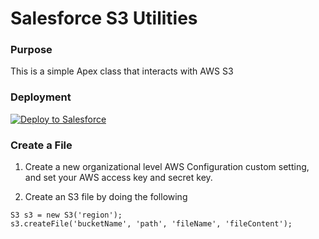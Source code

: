# Salesforce S3 Utilities

### Purpose
This is a simple Apex class that interacts with AWS S3

### Deployment
<a href="https://githubsfdeploy.herokuapp.com?owner=saichonchon&repo=Salesforce-S3-Utility">
  <img alt="Deploy to Salesforce"
       src="https://raw.githubusercontent.com/afawcett/githubsfdeploy/master/src/main/webapp/resources/img/deploy.png">
</a>

### Create a File
1. Create a new organizational level AWS Configuration custom setting, and set your AWS access key and secret key.

2. Create an S3 file by doing the following

```
S3 s3 = new S3('region');
s3.createFile('bucketName', 'path', 'fileName', 'fileContent');
```
